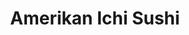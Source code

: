---
layout: place
title: "Amerikan Ichi Sushi"
permalink: /california/placerville/amerikan-ichi-sushi.html
stateAbbr: CA
stateName: California
cityName: Placerville
place_id: ChIJtymUCLxQmoARMoQhwCZFmD8
photos:
  - name: >-
      places/ChIJtymUCLxQmoARMoQhwCZFmD8/photos/AeeoHcLRyASNzt0lknwVTItAvOtQz_3uVRyWUA4a2YdDMft141yfGVZE4i5LJN5Ov7BC2Cfc8azZvkLIsZkg0xR9mZtWjXGyWKFWincV1a47e8pXWxdM4Wu7DP9oNVf9c7sinsiKxCQcfrggGn7J1P4KAFoWRDGkYv2nsDqzsOC6xmj__La237_D1FqV3sBTgdZMPAgGrKNqUY582vS383pakXBwSRFcvizdKe5GeWCWF9Dv20mq5GcnWMvIteyPIt3hn3is048ZsOCKlNVd48dce6g4xKs6yzQb8scuw8cHmrSi21wjVhZ6JB-uMoFaX5-cgFbZtvoAc3mQ-Tq1FvivQEabh1wqnUprUd4nfmUcBapjI9vN6zrTPt9zuyb6Su-BsEiY7bJ0T3rZTAp3bIZfSfR_SwvlJkYAAPMFZuUpoMSYGCXa
    widthPx: 4032
    heightPx: 3024
    authorAttributions:
      - displayName: Tom Roberson
        uri: https://maps.google.com/maps/contrib/103007067087319518763
        photoUri: >-
          https://lh3.googleusercontent.com/a-/ALV-UjWF9VP2GaIT-bX2THOQ6fyilBa2_v2QzXu0j5_bR9OL-750AMZV=s100-p-k-no-mo
    flagContentUri: >-
      https://www.google.com/local/imagery/report/?cb_client=maps_api_places.places_api&image_key=!1e10!2sCIHM0ogKEICAgID-na2dsAE&hl=en-US
    googleMapsUri: >-
      https://www.google.com/maps/place//data=!3m4!1e2!3m2!1sCIHM0ogKEICAgID-na2dsAE!2e10!4m2!3m1!1s0x809a50bc089429b7:0x3f984526c0218432
  - name: >-
      places/ChIJtymUCLxQmoARMoQhwCZFmD8/photos/AeeoHcIpa9BAtn_Qkvjc6w3bCUJ3vwn4CkzNNFqGhxrurH0iIDEtY9Jb4YvFxFynWQjWiapZGxiiMFvpH6qaAMUqS9LjzB35W1Fi3vssRj6uQYn3vUcvX7g4HEBo92lnqlPINMPyrSBLhCOuxHgVKm52zAv7Wj0OwHKkooudVkU4yimbljTMk3kj6pkpN35WRl9wQwWYZnJhDyznXnvEh5GssGSxj00pv8Xl9ZVGhLiDeV_a1PSAf3aev7Vi1tZ1rWtLDBnLTjsBWLKT-YcoDMzT-ETUVgd8hwD-StW-jXlF-oF5Fg
    widthPx: 1440
    heightPx: 809
    authorAttributions:
      - displayName: Amerikan Ichi Sushi
        uri: https://maps.google.com/maps/contrib/106265563113475331676
        photoUri: >-
          https://lh3.googleusercontent.com/a-/ALV-UjXR5nczCS2h2mL9cYLPmtMmj2e9KOAwS_clza4MF0m6wZNTW3PC=s100-p-k-no-mo
    flagContentUri: >-
      https://www.google.com/local/imagery/report/?cb_client=maps_api_places.places_api&image_key=!1e10!2sAF1QipO8Brbel7x-wftC78MMiWViPTCfVlroSaZ9DtWJ&hl=en-US
    googleMapsUri: >-
      https://www.google.com/maps/place//data=!3m4!1e2!3m2!1sAF1QipO8Brbel7x-wftC78MMiWViPTCfVlroSaZ9DtWJ!2e10!4m2!3m1!1s0x809a50bc089429b7:0x3f984526c0218432
  - name: >-
      places/ChIJtymUCLxQmoARMoQhwCZFmD8/photos/AeeoHcJphuWKnsZlp30eSXGLcMTAmH9qyGcvyP1gpfg3ao561dZG7cy1OKCXSb0bV0tSGogz8xurab62SrosqpaUalDE568yjCSyR9l-Jz-Y2vrSWeu71lrd_i2dYMxHyIisaF5DL5MBzhuKx23zjsTUeKQPNXxXNLo_kmyE2XwKAWi01k2Y72UU4Ts3x0j4S-LNPt7mX91cC8KO64095Ddh68eHeomPnp5oHXy2T4QCskZ8zABGpwXB3zhDPOC8VP1nfSHr5J8qsSt7emaRQla-Fw8b-qFayl1XXkDpQrM9tE4ytR1_M76jdC2ZnAReKDjm9a8FZesl9Paw9yz8Q3fO4KYtZ0ZdDmkaNrZZl7pwE0q2cwzxAvPbGCCw8eXT0AJ5CktL5QTHK-GRNQ47O8JClBVIx5xs_dcRnkAqgMq8-wNQ-n95
    widthPx: 3024
    heightPx: 4032
    authorAttributions:
      - displayName: Parker McKee
        uri: https://maps.google.com/maps/contrib/117440977119262764381
        photoUri: >-
          https://lh3.googleusercontent.com/a/ACg8ocLzr2xr730TXiDyWJBSlt8rnmcCZvWFuczlsPDfz1DLVagf_K4=s100-p-k-no-mo
    flagContentUri: >-
      https://www.google.com/local/imagery/report/?cb_client=maps_api_places.places_api&image_key=!1e10!2sCIHM0ogKEICAgIDT8sqyhgE&hl=en-US
    googleMapsUri: >-
      https://www.google.com/maps/place//data=!3m4!1e2!3m2!1sCIHM0ogKEICAgIDT8sqyhgE!2e10!4m2!3m1!1s0x809a50bc089429b7:0x3f984526c0218432
  - name: >-
      places/ChIJtymUCLxQmoARMoQhwCZFmD8/photos/AeeoHcJA6od0M4dIH0e1ed-xsyTGDdh-fG4uoAGtCIM-kWOM3XpqRZ6fZHplE0Z5a3aAGLcRrr7_T_57e3Sz_FbS0foio10tBDHLAQquAStaQhalEDD2_hY5cKs-WQII5oac2p_X427JUPYPTPcVCRhg5ZgZHVUXRhMXGUDGQOjF-q6N43PmmcdhL5j69B8Pb3u688DfV8P-O7tFX45IUZP2Ldg64-ZND0HqeuknHYz9JGRw0o5vNR9vhox-3zJadCUcgHbKF_vzsswb8G5nK1GSzx9oWe5vqgGtjWyJFLXWaAHiuA
    widthPx: 3024
    heightPx: 3024
    authorAttributions:
      - displayName: Amerikan Ichi Sushi
        uri: https://maps.google.com/maps/contrib/106265563113475331676
        photoUri: >-
          https://lh3.googleusercontent.com/a-/ALV-UjXR5nczCS2h2mL9cYLPmtMmj2e9KOAwS_clza4MF0m6wZNTW3PC=s100-p-k-no-mo
    flagContentUri: >-
      https://www.google.com/local/imagery/report/?cb_client=maps_api_places.places_api&image_key=!1e10!2sAF1QipN1oxbFGD1zFIMKdLanEbe1Xf2nh2yh7m4KRnIW&hl=en-US
    googleMapsUri: >-
      https://www.google.com/maps/place//data=!3m4!1e2!3m2!1sAF1QipN1oxbFGD1zFIMKdLanEbe1Xf2nh2yh7m4KRnIW!2e10!4m2!3m1!1s0x809a50bc089429b7:0x3f984526c0218432
  - name: >-
      places/ChIJtymUCLxQmoARMoQhwCZFmD8/photos/AeeoHcIgrj2pJdZ0cqCUEvBiG3NebwaZZ5NeSygQaElroNH_DY3O96A87MAreHh1rt0jVg79qK_9xd3OaPUfUJVNZpUi4gE4glH54MIeinM0SVTGl1x3Y4BNY9nUEmjYDOSjveRGTRRGUipHJICv7epNma5OcdcdMFQDqLQ3yAqTATwV4xPoML3_8_C7ImlEkvNIvORWy8fGknLvTwpJAAuOykjBgYh4ppCcY_QqmuunI-LIEk5PTcLLq84Z3HACYuMvCUvYdU5Aplve5wIRd1rOp72qujDmr1SSanhlIHkaOxok6jLE3TloP2vQ02XxRAgWEoNCrgkYii3VmrsKuIiPhBrC70PNPj08IvGol-PByg11xZ3lDfzhAWNwiYIC_h_hTIA0YMJr5A0KktdVz5xLnLpsl10JPNIBA7Mq6zr15hRFZPs3
    widthPx: 4032
    heightPx: 2268
    authorAttributions:
      - displayName: Tristan Irvine (TKiMedia)
        uri: https://maps.google.com/maps/contrib/111131724422327987300
        photoUri: >-
          https://lh3.googleusercontent.com/a-/ALV-UjV_ONTrYEUbUkTlbUGjXPWU905xCP83CEbxyq4r0SmQ3IASjZ3K=s100-p-k-no-mo
    flagContentUri: >-
      https://www.google.com/local/imagery/report/?cb_client=maps_api_places.places_api&image_key=!1e10!2sCIHM0ogKEICAgIDyxY_r4wE&hl=en-US
    googleMapsUri: >-
      https://www.google.com/maps/place//data=!3m4!1e2!3m2!1sCIHM0ogKEICAgIDyxY_r4wE!2e10!4m2!3m1!1s0x809a50bc089429b7:0x3f984526c0218432
  - name: >-
      places/ChIJtymUCLxQmoARMoQhwCZFmD8/photos/AeeoHcItD64QFca87AL0WFGOz70QyOEanjSqlR4Tn0sOmfQpWAaDLDhuWwrgpg6zm8LHhqxm9pC9GBlO1-CTFB042HzKorWe0GRw6skV1QwV1IOgPSVQyFf0OlBu9Gm6ChNmh_BmIWNR1L37-fO9bxlRwG2t5ZVwTTNzzDtMi7kzSfCyOl8zD5sQcjwDcK_9nF56P9Oudip7P9o6Wvw30YrgKmb0d1z5EbTylQnkWLgsddKEfg2XGUGfqRZHTS8A5WX2FSKvK5BkyVGhdI8j_WPsAz6y1_TB5YhFGcF6C3TUJWPZLbkE2xNMZZ2RTeqe3z6jvWeH2ULtWDbBEeXi_z8k58xeyshUAWOsFfJBBJSpRN8CilG0KxBKXA5K_6NhwAU3lBs98rcPfgsiEXhzwXDM6DUQuh5osaAhnF4bToE1w03IIw
    widthPx: 4032
    heightPx: 3024
    authorAttributions:
      - displayName: Tom Roberson
        uri: https://maps.google.com/maps/contrib/103007067087319518763
        photoUri: >-
          https://lh3.googleusercontent.com/a-/ALV-UjWF9VP2GaIT-bX2THOQ6fyilBa2_v2QzXu0j5_bR9OL-750AMZV=s100-p-k-no-mo
    flagContentUri: >-
      https://www.google.com/local/imagery/report/?cb_client=maps_api_places.places_api&image_key=!1e10!2sCIHM0ogKEICAgID-na3xSw&hl=en-US
    googleMapsUri: >-
      https://www.google.com/maps/place//data=!3m4!1e2!3m2!1sCIHM0ogKEICAgID-na3xSw!2e10!4m2!3m1!1s0x809a50bc089429b7:0x3f984526c0218432
  - name: >-
      places/ChIJtymUCLxQmoARMoQhwCZFmD8/photos/AeeoHcLOnxvNkVpbw51a_RDta867IEgMiFG8mx0jmF5trELq3_fZbNyutbt0H5wvVvegqgESCHOVVNhXyc0OF5H50fVJOqqYl8UCQf_JR1yy5-qbtPHTfddeFTMfZ_bTw1mdFcsK4_qXGFadrHZlQmx_JDITlFKjGr_XV7Pzj2LHqK_KroLVCouR8kEkDwVrHY7zrtAoovxOmvNYy-vdDX3KZvnssb_ZDDhvCgJxdIgPrkCDJ5iiCRbXBlg3kJum5O45AL3NzrDqXBVwi0VMSvyvhCKUzqr0kkydkUiEVEWYiZ04GTF-vvj8fL6S2GWSm1dUaAz2WutrcD5hlZPQ0dCft_CjDuvv9yAKasSG905myiyiGQku_YQOrTOa6M-VuJ0oHue0PdcXYCUrxZGxhtkLWUQ0tPRoCIgRKU9LcZa95oK2We4l
    widthPx: 4032
    heightPx: 3024
    authorAttributions:
      - displayName: Alicia Allen
        uri: https://maps.google.com/maps/contrib/113898709217407146851
        photoUri: >-
          https://lh3.googleusercontent.com/a/ACg8ocKPwnnTGTukabqKDTeGZR8mNTTWmobUVjzE1-WOeE7kEhIMvQ=s100-p-k-no-mo
    flagContentUri: >-
      https://www.google.com/local/imagery/report/?cb_client=maps_api_places.places_api&image_key=!1e10!2sCIHM0ogKEICAgICU0O2YnAE&hl=en-US
    googleMapsUri: >-
      https://www.google.com/maps/place//data=!3m4!1e2!3m2!1sCIHM0ogKEICAgICU0O2YnAE!2e10!4m2!3m1!1s0x809a50bc089429b7:0x3f984526c0218432
  - name: >-
      places/ChIJtymUCLxQmoARMoQhwCZFmD8/photos/AeeoHcInvZwD_OkDG6dkeNgIAf8Swljju5X9Y2n1XRFkxZi80zFl-w6W89fk0BkKxCdcsd-MtZGEuCdXNzVtsUQeRYQypGa6YDTIcJWqbpX_vEyyqbqpDw0bJeY-l51cH6BBpGoAxISJfttd4mxbEjSrSOZB7Sl9zjNrw_30s7UvPGEq7C3PE0S87ZHX3ViWYRBtnSJ2IW1qX6PfApHMQnVBQsJDLh1qFem90qCIYeMRO8_EWZl69VrEmvostAPo4fGa2nrYzH8n4NH0yoZjoE0gaplz8NAQI4w7T3cDkUd-AXsbzd_jhXsz0MvX_BI-t6YZdUPUPa8SCm3NBxBGKadXH61_LBgqlp9BHTdNJIWk3ZICRpEjhRTo_t0J7buxk6UVVTSM2FupWIANhihTBHQhGtU0F0Ocy4xccv4ZtQ
    widthPx: 3024
    heightPx: 4032
    authorAttributions:
      - displayName: Sonia Lacayo
        uri: https://maps.google.com/maps/contrib/116884957252824216760
        photoUri: >-
          https://lh3.googleusercontent.com/a/ACg8ocL-gPeX8C0b6aDgE73Vl_XO6SYIlu6-sklC309kfvKo3s1pzA=s100-p-k-no-mo
    flagContentUri: >-
      https://www.google.com/local/imagery/report/?cb_client=maps_api_places.places_api&image_key=!1e10!2sCIHM0ogKEICAgICz0-Ye&hl=en-US
    googleMapsUri: >-
      https://www.google.com/maps/place//data=!3m4!1e2!3m2!1sCIHM0ogKEICAgICz0-Ye!2e10!4m2!3m1!1s0x809a50bc089429b7:0x3f984526c0218432
  - name: >-
      places/ChIJtymUCLxQmoARMoQhwCZFmD8/photos/AeeoHcJBcci3twlEUnYylk0dpw2-gnUWex0Kn9nHuHXO5hst1fyAR__VTfu1wXHir9CPZtqN7EJoDIRmMGPvwYH-gL-ydUHoJvlSHYuUN80CmbdMWeT66rnJ3mLA2qJAddqe91dV2ZSauMHeJysuzrPnd-7v8XUw9Fyo6gUa_9u6GTsODKZCO8VW6F-g6GzKmhQDDZvX8rKNxo3tZIRfG76fxUuFEY3jNMah2awBh9AZ_o0KBdv-x7N1w6A_Bx8WgGjCaepCeHn2F5lRIrM6SAGvbbGONGFktYilTa34KU43DEP3UMlRMpt8c5T1GLBgy73rzJIGXuj_zQ3KikMv-jExQ-ip9vM17cgwm8YDv4cET1vWE64LYJ06CHQ9Ztme5DCa1ftix8F9KhdUoNsOTFRZlyFMh3t0b0zG07D5NKH2Nh6bqTDo
    widthPx: 3984
    heightPx: 2988
    authorAttributions:
      - displayName: Arnelyn Malabja
        uri: https://maps.google.com/maps/contrib/115690521655714963488
        photoUri: >-
          https://lh3.googleusercontent.com/a/ACg8ocKbUhxqAKglPdybs2xLlsmZ1z2ug_zg9BHU67yFU3yvbSFeCg=s100-p-k-no-mo
    flagContentUri: >-
      https://www.google.com/local/imagery/report/?cb_client=maps_api_places.places_api&image_key=!1e10!2sCIHM0ogKEICAgIDEh_TM-QE&hl=en-US
    googleMapsUri: >-
      https://www.google.com/maps/place//data=!3m4!1e2!3m2!1sCIHM0ogKEICAgIDEh_TM-QE!2e10!4m2!3m1!1s0x809a50bc089429b7:0x3f984526c0218432
  - name: >-
      places/ChIJtymUCLxQmoARMoQhwCZFmD8/photos/AeeoHcKdLR5-aUcIeVYa_gS6Iz6_E5hExFEE-g8FwxrDtbbzQ6enYiI-JUL5xnXW2Z34NX9dn-Q0UvEg0gyJNFz2QrO47OLZ3WpdD1bY6v9Dry49BuXUBzprbIFD8J-5M9HpmgF4lMpMp9MHyomkXxCaJvW77dMKiLGKsqiWfn90mXZdc30SYde30PI2sLDsY2pvLLd9fS5Y6ZdAqGSfM9EdgECALBsvuT2kDuCw9O2ydacjQTCIBDAGJl2zVr85wUfPKvYhL2mVlv_bOQFFtFgz-AYf3X6H1Z-OTcC8quep7Sn0fWcPRZtgM6hBqnLCxANcSFPp9GZU3bH9J48WMPf0NjqkWlyqGT05Aoz5jt-TGFLCpigSjDx4gXyLbe6JA30NyJ1dOvqSA7n7b0w1gPaleu_cjxdfysmlFvtgArhAd56UVQ
    widthPx: 2469
    heightPx: 2874
    authorAttributions:
      - displayName: Lawrence Boesch
        uri: https://maps.google.com/maps/contrib/114070932984638598881
        photoUri: >-
          https://lh3.googleusercontent.com/a-/ALV-UjUDyh5pM4J6FMj8DO25mxPBPDTn-EwPN-Yl7GhvQJ5UiDSVJZlj=s100-p-k-no-mo
    flagContentUri: >-
      https://www.google.com/local/imagery/report/?cb_client=maps_api_places.places_api&image_key=!1e10!2sCIHM0ogKEICAgIC7t4mbEA&hl=en-US
    googleMapsUri: >-
      https://www.google.com/maps/place//data=!3m4!1e2!3m2!1sCIHM0ogKEICAgIC7t4mbEA!2e10!4m2!3m1!1s0x809a50bc089429b7:0x3f984526c0218432
address: 1234 Broadway unit A, Placerville, CA 95667, USA
street: 1234 Broadway unit A
city: Placerville
state: CA
zip: '95667'
country: USA
neighborhood: null
latitude: '38.730475'
longitude: '-120.786390'
accessibility_options:
  wheelchairAccessibleParking: true
  wheelchairAccessibleEntrance: true
  wheelchairAccessibleRestroom: true
  wheelchairAccessibleSeating: true
business_status: OPERATIONAL
name: Amerikan Ichi Sushi
google_maps_links:
  directionsUri: >-
    https://www.google.com/maps/dir//''/data=!4m7!4m6!1m1!4e2!1m2!1m1!1s0x809a50bc089429b7:0x3f984526c0218432!3e0
  placeUri: https://maps.google.com/?cid=4582488653583975474
  writeAReviewUri: >-
    https://www.google.com/maps/place//data=!4m3!3m2!1s0x809a50bc089429b7:0x3f984526c0218432!12e1
  reviewsUri: >-
    https://www.google.com/maps/place//data=!4m4!3m3!1s0x809a50bc089429b7:0x3f984526c0218432!9m1!1b1
  photosUri: >-
    https://www.google.com/maps/place//data=!4m3!3m2!1s0x809a50bc089429b7:0x3f984526c0218432!10e5
primary_type: Sushi Restaurant
opening_hours:
  regular: null
  current: null
secondary_opening_hours:
  regular:
    weekdayDescriptions: null
    type: null
  current:
    weekdayDescriptions: null
    type: null
phone: (530) 409-0419
price_level: PRICE_LEVEL_MODERATE
price_range: $20 &ndash; $30
rating: '4.3'
rating_count: 654
website: https://amerikanichi.com/
description: null
reviews: null
parking_options: null
payment_options: null
allow_dogs: null
curbside_pickup: null
delivery: null
dine_in: null
good_for_children: null
good_for_groups: null
good_for_sports: null
live_music: null
menu_for_children: null
outdoor_seating: null
reservable: null
restroom: null
serves_beer: null
serves_breakfast: null
serves_brunch: null
serves_cocktails: null
serves_coffee: null
serves_dinner: null
serves_dessert: null
serves_lunch: null
serves_vegetarian_food: null
serves_wine: null
takeout: null

---